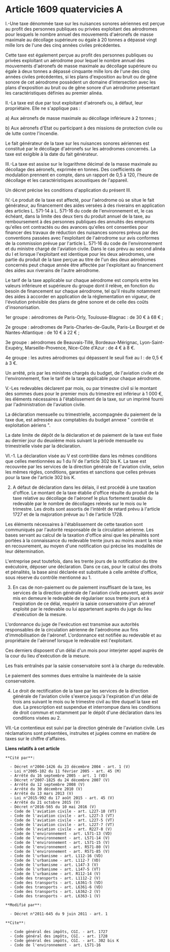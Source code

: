 # Article 1609 quatervicies A

I.-Une taxe dénommée taxe sur les nuisances sonores aériennes est perçue au profit des personnes publiques ou privées
exploitant des aérodromes pour lesquels le nombre annuel des mouvements d'aéronefs de masse maximale au décollage supérieure
ou égale à 20 tonnes a dépassé vingt mille lors de l'une des cinq années civiles précédentes. 

Cette taxe est également perçue au profit des personnes publiques ou privées exploitant un aérodrome pour lequel le nombre
annuel des mouvements d'aéronefs de masse maximale au décollage supérieure ou égale à deux tonnes a dépassé cinquante mille
lors de l'une des cinq années civiles précédentes, si les plans d'exposition au bruit ou de gêne sonore de cet aérodrome
possèdent un domaine d'intersection avec les plans d'exposition au bruit ou de gêne sonore d'un aérodrome présentant les
caractéristiques définies au premier alinéa. 

II.-La taxe est due par tout exploitant d'aéronefs ou, à défaut, leur propriétaire. Elle ne s'applique pas : 

a) Aux aéronefs de masse maximale au décollage inférieure à 2 tonnes ; 

b) Aux aéronefs d'Etat ou participant à des missions de protection civile ou de lutte contre l'incendie. 

Le fait générateur de la taxe sur les nuisances sonores aériennes est constitué par le décollage d'aéronefs sur les
aérodromes concernés. La taxe est exigible à la date du fait générateur. 

III.-La taxe est assise sur le logarithme décimal de la masse maximale au décollage des aéronefs, exprimée en tonnes. Des
coefficients de modulation prennent en compte, dans un rapport de 0,5 à 120, l'heure de décollage et les caractéristiques
acoustiques de l'appareil. 

Un décret précise les conditions d'application du présent III. 

IV.-Le produit de la taxe est affecté, pour l'aérodrome où se situe le fait générateur, au financement des aides versées à
des riverains en application des articles L. 571-14 à L. 571-16 du code de l'environnement et, le cas échéant, dans la limite
des deux tiers du produit annuel de la taxe, au remboursement à des personnes publiques des annuités des emprunts qu'elles
ont contractés ou des avances qu'elles ont consenties pour financer des travaux de réduction des nuisances sonores prévus par
des conventions passées avec l'exploitant de l'aérodrome sur avis conformes de la commission prévue par l'article L. 571-16
du code de l'environnement et du ministre chargé de l'aviation civile. Dans le cas prévu au second alinéa du I et lorsque
l'exploitant est identique pour les deux aérodromes, une partie du produit de la taxe perçue au titre de l'un des deux
aérodromes concernés peut chaque année être affectée par l'exploitant au financement des aides aux riverains de l'autre
aérodrome. 

Le tarif de la taxe applicable sur chaque aérodrome est compris entre les valeurs inférieure et supérieure du groupe dont il
relève, en fonction du besoin de financement sur chaque aérodrome, tel qu'il résulte notamment des aides à accorder en
application de la réglementation en vigueur, de l'évolution prévisible des plans de gêne sonore et de celle des coûts
d'insonorisation. 

1er groupe : aérodromes de Paris-Orly, Toulouse-Blagnac : de 30 € à 68 € ; 

2e groupe : aérodromes de Paris-Charles-de-Gaulle, Paris-Le Bourget et de Nantes-Atlantique : de 10 € à 22 € ; 

3e groupe : aérodromes de Beauvais-Tillé, Bordeaux-Mérignac, Lyon-Saint-Exupéry, Marseille-Provence, Nice-Côte d'Azur : de 4
€ à 8 €. 

4e groupe : les autres aérodromes qui dépassent le seuil fixé au I : de 0,5 € à 3 €. 

Un arrêté, pris par les ministres chargés du budget, de l'aviation civile et de l'environnement, fixe le tarif de la taxe
applicable pour chaque aérodrome. 

V.-Les redevables déclarent par mois, ou par trimestre civil si le montant des sommes dues pour le premier mois du trimestre
est inférieur à 1 000 €, les éléments nécessaires à l'établissement de la taxe, sur un imprimé fourni par l'administration de
l'aviation civile. 

La déclaration mensuelle ou trimestrielle, accompagnée du paiement de la taxe due, est adressée aux comptables du budget
annexe " contrôle et exploitation aériens ". 

La date limite de dépôt de la déclaration et de paiement de la taxe est fixée au dernier jour du deuxième mois suivant la
période mensuelle ou trimestrielle visée par la déclaration. 

VI.-1. La déclaration visée au V est contrôlée dans les mêmes conditions que celles mentionnées au 1 du IV de l'article 302
bis K. La taxe est recouvrée par les services de la direction générale de l'aviation civile, selon les mêmes règles,
conditions, garanties et sanctions que celles prévues pour la taxe de l'article 302 bis K. 

2. A défaut de déclaration dans les délais, il est procédé à une taxation d'office. Le montant de la taxe établie d'office
résulte du produit de la taxe relative au décollage de l'aéronef le plus fortement taxable du redevable par le nombre de
décollages relevés sur le mois ou le trimestre. Les droits sont assortis de l'intérêt de retard prévu à l'article 1727 et de
la majoration prévue au 1 de l'article 1728. 

Les éléments nécessaires à l'établissement de cette taxation sont communiqués par l'autorité responsable de la circulation
aérienne. Les bases servant au calcul de la taxation d'office ainsi que les pénalités sont portées à la connaissance du
redevable trente jours au moins avant la mise en recouvrement, au moyen d'une notification qui précise les modalités de leur
détermination. 

L'entreprise peut toutefois, dans les trente jours de la notification du titre exécutoire, déposer une déclaration. Dans ce
cas, pour le calcul des droits et pénalités, la base ainsi déclarée est substituée à celle arrêtée d'office, sous réserve du
contrôle mentionné au 1.

3. En cas de non-paiement ou de paiement insuffisant de la taxe, les services de la direction générale de l'aviation civile
peuvent, après avoir mis en demeure le redevable de régulariser sous trente jours et à l'expiration de ce délai, requérir la
saisie conservatoire d'un aéronef exploité par le redevable ou lui appartenant auprès du juge du lieu d'exécution de la
mesure. 

L'ordonnance du juge de l'exécution est transmise aux autorités responsables de la circulation aérienne de l'aérodrome aux
fins d'immobilisation de l'aéronef. L'ordonnance est notifiée au redevable et au propriétaire de l'aéronef lorsque le
redevable est l'exploitant. 

Ces derniers disposent d'un délai d'un mois pour interjeter appel auprès de la cour du lieu d'exécution de la mesure. 

Les frais entraînés par la saisie conservatoire sont à la charge du redevable. 

Le paiement des sommes dues entraîne la mainlevée de la saisie conservatoire. 

4. Le droit de rectification de la taxe par les services de la direction générale de l'aviation civile s'exerce jusqu'à
l'expiration d'un délai de trois ans suivant le mois ou le trimestre civil au titre duquel la taxe est due. La prescription
est suspendue et interrompue dans les conditions de droit commun et notamment par le dépôt d'une déclaration dans les
conditions visées au 2. 

VII.-Le contentieux est suivi par la direction générale de l'aviation civile. Les réclamations sont présentées, instruites et
jugées comme en matière de taxes sur le chiffre d'affaires.

**Liens relatifs à cet article**

	**Cité par**:

	  - Décret n°2004-1426 du 23 décembre 2004 - art. 1 (V)
	  - Loi n°2005-102 du 11 février 2005 - art. 45 (M)
	  - Arrêté du 16 septembre 2005 - art. 1 (VD)
	  - Décret n°2007-1825 du 24 décembre 2007 (V)
	  - Arrêté du 12 septembre 2008 (V)
	  - Arrêté du 30 décembre 2010 (V)
	  - Arrêté du 13 mars 2013 (V)
	  - Loi n°2015-992 du 17 août 2015 - art. 45 (V)
	  - Arrêté du 21 octobre 2015 (V)
	  - Décret n°2016-565 du 10 mai 2016 (V)
	  - Code de l'aviation civile - art. L227-10 (VT)
	  - Code de l'aviation civile - art. L227-3 (VT)
	  - Code de l'aviation civile - art. L227-5 (VT)
	  - Code de l'aviation civile - art. L227-7 (VT)
	  - Code de l'aviation civile - art. R227-8 (V)
	  - Code de l'environnement - art. L571-13 (VD)
	  - Code de l'environnement - art. L571-14 (V)
	  - Code de l'environnement - art. L571-15 (V)
	  - Code de l'environnement - art. R571-80 (V)
	  - Code de l'environnement - art. R571-85 (V)
	  - Code de l'urbanisme - art. L112-16 (VD)
	  - Code de l'urbanisme - art. L112-7 (VD)
	  - Code de l'urbanisme - art. L147-3 (V)
	  - Code de l'urbanisme - art. L147-5 (VT)
	  - Code de l'urbanisme - art. R112-14 (V)
	  - Code des transports - art. L1112-2 (V)
	  - Code des transports - art. L6361-5 (VD)
	  - Code des transports - art. L6361-6 (VD)
	  - Code des transports - art. L6362-2 (V)
	  - Code des transports - art. L6363-1 (V)

	**Modifié par**:

	  - Décret n°2011-645 du 9 juin 2011 - art. 1

	**Cite**:

	  - Code général des impôts, CGI. - art. 1727
	  - Code général des impôts, CGI. - art. 1728
	  - Code général des impôts, CGI. - art. 302 bis K
	  - Code de l'environnement - art. L571-16
